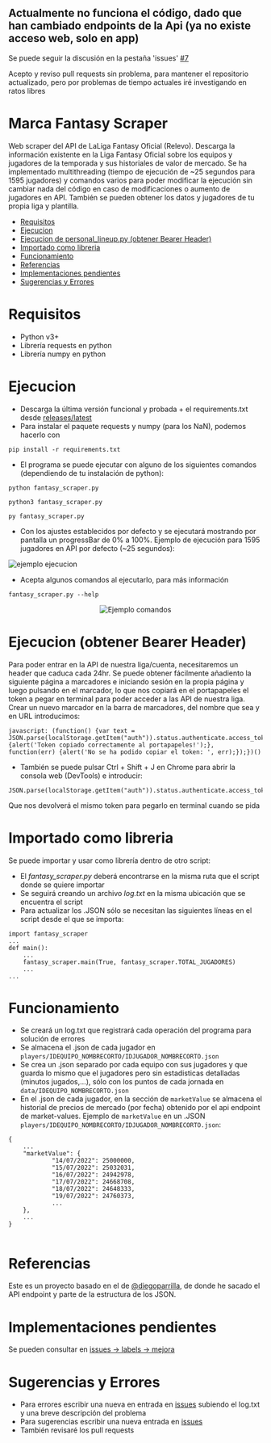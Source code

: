 ## Actualmente no funciona el código, dado que han cambiado endpoints de la Api (ya no existe acceso web, solo en app)
Se puede seguir la discusión en la pestaña 'issues' [#7](https://github.com/alxgarci/marca-fantasy-api-scraper-updated/issues/7)

Acepto y reviso pull requests sin problema, para mantener el repositorio actualizado, pero por problemas de tiempo actuales iré investigando en ratos libres
# Marca Fantasy Scraper
Web scraper del API de LaLiga Fantasy Oficial (Relevo). Descarga la información existente en la Liga Fantasy Oficial sobre los equipos y jugadores de la temporada y sus historiales de valor de mercado.
Se ha implementado multithreading (tiempo de ejecución de ~25 segundos para 1595 jugadores) y comandos varios para poder modificar la ejecución sin cambiar nada del código en caso de modificaciones o aumento de jugadores en API.
También se pueden obtener los datos y jugadores de tu propia liga y plantilla.

<!-- MarkdownTOC -->

- [Requisitos](#requisitos)
- [Ejecucion](#ejecucion)
- [Ejecucion de personal_lineup.py \(obtener Bearer Header\)](#ejecucion-obtener-bearer-header)
- [Importado como libreria](#importado-como-libreria)
- [Funcionamiento](#funcionamiento)
- [Referencias](#referencias)
- [Implementaciones pendientes](#implementaciones-pendientes)
- [Sugerencias y Errores](#sugerencias-y-errores)

<!-- /MarkdownTOC -->


# Requisitos
- Python v3+
- Librería requests en python
- Librería numpy en python

# Ejecucion
- Descarga la última versión funcional y probada + el requirements.txt desde [releases/latest](https://github.com/alxgarci/marca-fantasy-api-scraper-updated/releases/latest)
- Para instalar el paquete requests y numpy (para los NaN), podemos hacerlo con 
```
pip install -r requirements.txt
```

- El programa se puede ejecutar con alguno de los siguientes comandos (dependiendo de tu instalación de python):
```
python fantasy_scraper.py
```
```
python3 fantasy_scraper.py
```
```
py fantasy_scraper.py
```

- Con los ajustes establecidos por defecto y se ejecutará mostrando por pantalla un progressBar de 0% a 100%. Ejemplo de ejecución para 1595 jugadores en API por defecto (~25 segundos):

<img src="https://github.com/alxgarci/marca-fantasy-api-scraper-updated/raw/master/img/ejecucion.gif" alt="ejemplo ejecucion"/>


- Acepta algunos comandos al ejecutarlo, para más información
```
fantasy_scraper.py --help
```
<div style="text-align: center;">
<img src="https://github.com/alxgarci/marca-fantasy-api-scraper-updated/raw/master/img/ex01.png"
     alt="Ejemplo comandos"/>
</div>

# Ejecucion (obtener Bearer Header)
Para poder entrar en la API de nuestra liga/cuenta, necesitaremos un header que caduca cada 24hr.
Se puede obtener fácilmente añadiento la siguiente página a marcadores e iniciando sesión en la propia página y luego pulsando en el marcador, lo que nos copiará en el portapapeles el token a pegar en terminal para poder acceder a las API de nuestra liga.
Crear un nuevo marcador en la barra de marcadores, del nombre que sea y en URL introducimos:
```
javascript: (function() {var text = JSON.parse(localStorage.getItem("auth")).status.authenticate.access_token;navigator.clipboard.writeText(text).then(function() {alert('Token copiado correctamente al portapapeles!');}, function(err) {alert('No se ha podido copiar el token: ', err);});})()
```
- También se puede pulsar Ctrl + Shift + J en Chrome para abrir la consola web (DevTools) e introducir:
```
JSON.parse(localStorage.getItem("auth")).status.authenticate.access_token
```
Que nos devolverá el mismo token para pegarlo en terminal cuando se pida

# Importado como libreria
Se puede importar y usar como librería dentro de otro script:
- El _fantasy_scraper.py_ deberá encontrarse en la misma ruta que el script donde se quiere importar
- Se seguirá creando un archivo _log.txt_ en la misma ubicación que se encuentra el script
- Para actualizar los .JSON sólo se necesitan las siguientes líneas en el script desde el que se importa:
```
import fantasy_scraper
...
def main():
    ...
    fantasy_scraper.main(True, fantasy_scraper.TOTAL_JUGADORES)
    ...
...
```

# Funcionamiento
- Se creará un log.txt que registrará cada operación del programa para solución de errores
- Se almacena el .json de cada jugador en `players/IDEQUIPO_NOMBRECORTO/IDJUGADOR_NOMBRECORTO.json`
- Se crea un .json separado por cada equipo con sus jugadores y que guarda lo mismo que el jugadores pero sin estadisticas detalladas (minutos jugados,...), sólo con los puntos de cada jornada en `data/IDEQUIPO_NOMBRECORTO.json`
- En el .json de cada jugador, en la sección de `marketValue` se almacena el historial de precios de mercado (por fecha) obtenido por el api endpoint de market-values.
Ejemplo de `marketValue` en un .JSON `players/IDEQUIPO_NOMBRECORTO/IDJUGADOR_NOMBRECORTO.json`:
```
{
    ...
    "marketValue": {
            "14/07/2022": 25000000,
            "15/07/2022": 25032031,
            "16/07/2022": 24942978,
            "17/07/2022": 24668708,
            "18/07/2022": 24648333,
            "19/07/2022": 24760373,
            ...
    },
    ...
}
            
```


# Referencias
Este es un proyecto basado en el de [@diegoparrilla](https://github.com/diegoparrilla/marca-fantasy-scraper), de donde he sacado el API endpoint y parte de la estructura de los JSON.

# Implementaciones pendientes
Se pueden consultar en [issues -> labels -> mejora](https://github.com/alxgarci/marca-fantasy-api-scraper-updated/labels/mejora)

# Sugerencias y Errores
- Para errores escribir una nueva en entrada en [issues](https://github.com/alxgarci/marca-fantasy-api-scraper-updated/issues/new) subiendo el log.txt y una breve descripción del problema
- Para sugerencias escribir una nueva entrada en [issues](https://github.com/alxgarci/marca-fantasy-api-scraper-updated/issues/new)
- También revisaré los pull requests
